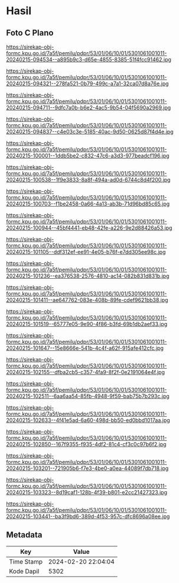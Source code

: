 # Hasil

## Foto C Plano

https://sirekap-obj-formc.kpu.go.id/7a5f/pemilu/pdpr/53/01/06/10/01/5301061001011-20240215-094534--a895b9c3-d65e-4855-8385-51f4fcc91462.jpg

https://sirekap-obj-formc.kpu.go.id/7a5f/pemilu/pdpr/53/01/06/10/01/5301061001011-20240215-094321--278fa521-0b79-499c-a7a1-32ca07d8a76e.jpg

https://sirekap-obj-formc.kpu.go.id/7a5f/pemilu/pdpr/53/01/06/10/01/5301061001011-20240215-094711--9dfc7a0b-b6e2-4ac5-9b54-04f5690a2969.jpg

https://sirekap-obj-formc.kpu.go.id/7a5f/pemilu/pdpr/53/01/06/10/01/5301061001011-20240215-094837--c4e03c3e-5185-40ac-9d50-0625d87f4d4e.jpg

https://sirekap-obj-formc.kpu.go.id/7a5f/pemilu/pdpr/53/01/06/10/01/5301061001011-20240215-100001--1ddb5be2-c832-47c6-a3d3-977beadcf196.jpg

https://sirekap-obj-formc.kpu.go.id/7a5f/pemilu/pdpr/53/01/06/10/01/5301061001011-20240215-100538--1f9e3833-8a8f-494a-ad0d-6744c8d4f200.jpg

https://sirekap-obj-formc.kpu.go.id/7a5f/pemilu/pdpr/53/01/06/10/01/5301061001011-20240215-100703--f1be2458-0a66-4a13-ab3b-71d96bd85c65.jpg

https://sirekap-obj-formc.kpu.go.id/7a5f/pemilu/pdpr/53/01/06/10/01/5301061001011-20240215-100944--45bf4441-eb48-42fe-a226-9e2d88426a53.jpg

https://sirekap-obj-formc.kpu.go.id/7a5f/pemilu/pdpr/53/01/06/10/01/5301061001011-20240215-101105--ddf312ef-ee91-4e05-b76f-e7dd305ee98c.jpg

https://sirekap-obj-formc.kpu.go.id/7a5f/pemilu/pdpr/53/01/06/10/01/5301061001011-20240215-101236--ea376538-2576-4810-ac14-082b831d831b.jpg

https://sirekap-obj-formc.kpu.go.id/7a5f/pemilu/pdpr/53/01/06/10/01/5301061001011-20240215-101411--ae647762-083e-408b-89fe-cdef9621bb38.jpg

https://sirekap-obj-formc.kpu.go.id/7a5f/pemilu/pdpr/53/01/06/10/01/5301061001011-20240215-101519--65777e05-9e90-4f86-b3fd-69b1db2aef33.jpg

https://sirekap-obj-formc.kpu.go.id/7a5f/pemilu/pdpr/53/01/06/10/01/5301061001011-20240215-101647--15e8666e-541b-4c4f-a62f-915afe412cfc.jpg

https://sirekap-obj-formc.kpu.go.id/7a5f/pemilu/pdpr/53/01/06/10/01/5301061001011-20240215-102155--dfba2cb5-c357-4fa9-8f2f-0e2191064e4f.jpg

https://sirekap-obj-formc.kpu.go.id/7a5f/pemilu/pdpr/53/01/06/10/01/5301061001011-20240215-102511--6aa6aa54-85fb-4948-9f59-bab75b7b293c.jpg

https://sirekap-obj-formc.kpu.go.id/7a5f/pemilu/pdpr/53/01/06/10/01/5301061001011-20240215-102633--4f41e5ad-6a60-498d-bb50-ed0bbd1017aa.jpg

https://sirekap-obj-formc.kpu.go.id/7a5f/pemilu/pdpr/53/01/06/10/01/5301061001011-20240215-102850--167f9355-f935-4df2-81c4-cf3c0c97b6f2.jpg

https://sirekap-obj-formc.kpu.go.id/7a5f/pemilu/pdpr/53/01/06/10/01/5301061001011-20240215-103201--721905b6-f7e3-4be0-a0ea-44089f7db718.jpg

https://sirekap-obj-formc.kpu.go.id/7a5f/pemilu/pdpr/53/01/06/10/01/5301061001011-20240215-103323--8d19caf1-128b-4f39-b801-e2cc21427323.jpg

https://sirekap-obj-formc.kpu.go.id/7a5f/pemilu/pdpr/53/01/06/10/01/5301061001011-20240215-103441--ba3f9bd6-389d-4f53-957c-dfc8696a08ee.jpg


## Metadata

| Key        | Value               |
| ---------- | ------------------- |
| Time Stamp | 2024-02-20 22:04:04 |
| Kode Dapil | 5302                |



